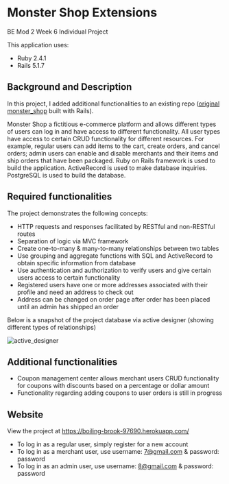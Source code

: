 # Monster Shop Extensions
BE Mod 2 Week 6 Individual Project

This application uses:
- Ruby 2.4.1
- Rails 5.1.7


## Background and Description
In this project, I added additional functionalities to an existing repo ([original monster_shop](https://github.com/joshsherwood1/monster_shop) built with Rails).

Monster Shop a fictitious e-commerce platform and allows different types of users can log in and have access to different functionality. All user types have access to certain CRUD functionality for different resources. For example, regular users can add items to the cart, create orders, and cancel orders; admin users can enable and disable merchants and their items and ship orders that have been packaged. Ruby on Rails framework is used to build the application. ActiveRecord is used to make database inquiries. PostgreSQL is used to build the database.


## Required functionalities
The project demonstrates the following concepts:

- HTTP requests and responses facilitated by RESTful and non-RESTful routes
- Separation of logic via MVC framework
- Create one-to-many & many-to-many relationships between two tables
- Use grouping and aggregate functions with SQL and ActiveRecord to obtain specific information from database
- Use authentication and authorization to verify users and give certain users access to certain functionality
- Registered users have one or more addresses associated with their profile and need an address to check out
- Address can be changed on order page after order has been placed until an admin has shipped an order

Below is a snapshot of the project database via active designer (showing different types of relationships)

![active_designer](https://user-images.githubusercontent.com/49769068/66280140-d1951600-e8a4-11e9-81b1-fca1c3831bf7.png)


## Additional functionalities

- Coupon management center allows merchant users CRUD functionality for coupons with discounts based on a percentage or dollar amount
- Functionality regarding adding coupons to user orders is still in progress

## Website
   View the project at https://boiling-brook-97690.herokuapp.com/
   
   - To log in as a regular user, simply register for a new account
   - To log in as a merchant user, use username: 7@gmail.com & password: password
   - To log in as an admin user, use username: 8@gmail.com & password: password
